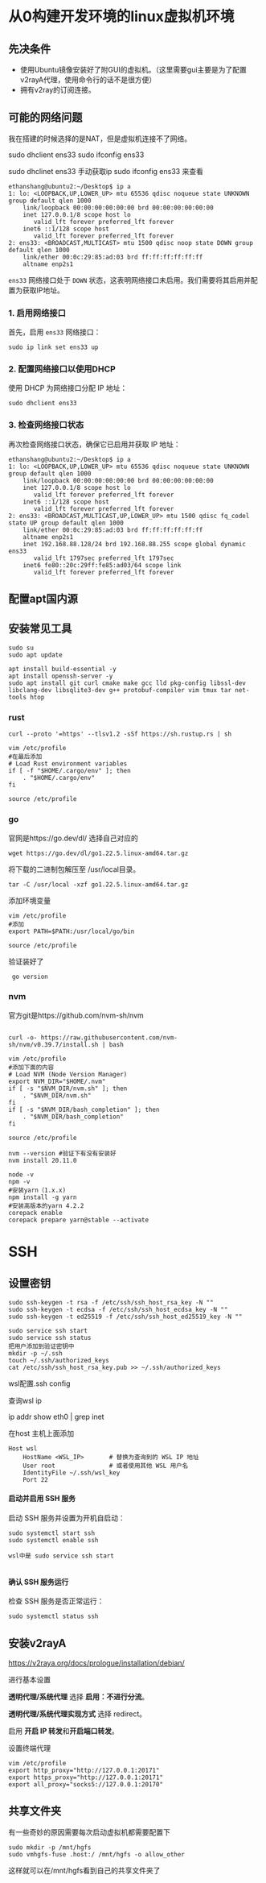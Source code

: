 # 从0构建开发环境的linux虚拟机环境

## 先决条件

- 使用Ubuntu镜像安装好了附GUI的虚拟机。（这里需要gui主要是为了配置v2rayA代理，使用命令行的话不是很方便）
- 拥有v2ray的订阅连接。

## 可能的网络问题

我在搭建的时候选择的是NAT，但是虚拟机连接不了网络。



sudo dhclient ens33
sudo ifconfig ens33

sudo dhclinet ens33 手动获取ip
sudo ifconfig ens33 来查看

```
ethanshang@ubuntu2:~/Desktop$ ip a
1: lo: <LOOPBACK,UP,LOWER_UP> mtu 65536 qdisc noqueue state UNKNOWN group default qlen 1000
    link/loopback 00:00:00:00:00:00 brd 00:00:00:00:00:00
    inet 127.0.0.1/8 scope host lo
       valid_lft forever preferred_lft forever
    inet6 ::1/128 scope host 
       valid_lft forever preferred_lft forever
2: ens33: <BROADCAST,MULTICAST> mtu 1500 qdisc noop state DOWN group default qlen 1000
    link/ether 00:0c:29:85:ad:03 brd ff:ff:ff:ff:ff:ff
    altname enp2s1
```

`ens33` 网络接口处于 `DOWN` 状态，这表明网络接口未启用。我们需要将其启用并配置为获取IP地址。

### 1. 启用网络接口

首先，启用 `ens33` 网络接口：

```
sudo ip link set ens33 up
```

### 2. 配置网络接口以使用DHCP

使用 DHCP 为网络接口分配 IP 地址：

```
sudo dhclient ens33
```

### 3. 检查网络接口状态

再次检查网络接口状态，确保它已启用并获取 IP 地址：

```
ethanshang@ubuntu2:~/Desktop$ ip a
1: lo: <LOOPBACK,UP,LOWER_UP> mtu 65536 qdisc noqueue state UNKNOWN group default qlen 1000
    link/loopback 00:00:00:00:00:00 brd 00:00:00:00:00:00
    inet 127.0.0.1/8 scope host lo
       valid_lft forever preferred_lft forever
    inet6 ::1/128 scope host 
       valid_lft forever preferred_lft forever
2: ens33: <BROADCAST,MULTICAST,UP,LOWER_UP> mtu 1500 qdisc fq_codel state UP group default qlen 1000
    link/ether 00:0c:29:85:ad:03 brd ff:ff:ff:ff:ff:ff
    altname enp2s1
    inet 192.168.88.128/24 brd 192.168.88.255 scope global dynamic ens33
       valid_lft 1797sec preferred_lft 1797sec
    inet6 fe80::20c:29ff:fe85:ad03/64 scope link 
       valid_lft forever preferred_lft forever
```

## 配置apt国内源



## 安装常见工具

```
sudo su
sudo apt update

apt install build-essential -y
apt install openssh-server -y
sudo apt install git curl cmake make gcc lld pkg-config libssl-dev libclang-dev libsqlite3-dev g++ protobuf-compiler vim tmux tar net-tools htop
```

### rust

```
curl --proto '=https' --tlsv1.2 -sSf https://sh.rustup.rs | sh

vim /etc/profile
#在最后添加
# Load Rust environment variables
if [ -f "$HOME/.cargo/env" ]; then
    . "$HOME/.cargo/env"
fi

source /etc/profile
```

### go

官网是https://go.dev/dl/
选择自己对应的

```
wget https://go.dev/dl/go1.22.5.linux-amd64.tar.gz
```

将下载的二进制包解压至 /usr/local目录。

```
tar -C /usr/local -xzf go1.22.5.linux-amd64.tar.gz
```

添加环境变量

```
vim /etc/profile
#添加
export PATH=$PATH:/usr/local/go/bin

source /etc/profile
```

验证装好了

```
 go version
```

### nvm

官方git是https://github.com/nvm-sh/nvm

```

curl -o- https://raw.githubusercontent.com/nvm-sh/nvm/v0.39.7/install.sh | bash

vim /etc/profile
#添加下面的内容
# Load NVM (Node Version Manager)
export NVM_DIR="$HOME/.nvm"
if [ -s "$NVM_DIR/nvm.sh" ]; then
    . "$NVM_DIR/nvm.sh"
fi
if [ -s "$NVM_DIR/bash_completion" ]; then
    . "$NVM_DIR/bash_completion"
fi

source /etc/profile

nvm --version #验证下有没有安装好
nvm install 20.11.0

node -v
npm -v
#安装yarn（1.x.x)
npm install -g yarn
#安装高版本的yarn 4.2.2
corepack enable
corepack prepare yarn@stable --activate
```



# SSH

## 设置密钥

 ```
 sudo ssh-keygen -t rsa -f /etc/ssh/ssh_host_rsa_key -N ""
 sudo ssh-keygen -t ecdsa -f /etc/ssh/ssh_host_ecdsa_key -N ""
 sudo ssh-keygen -t ed25519 -f /etc/ssh/ssh_host_ed25519_key -N ""
 
 sudo service ssh start
 sudo service ssh status
 把用户添加到验证密钥中
 mkdir -p ~/.ssh
 touch ~/.ssh/authorized_keys
 cat /etc/ssh/ssh_host_rsa_key.pub >> ~/.ssh/authorized_keys
 
 ```


wsl配置.ssh config

查询wsl ip

 ip addr show eth0 | grep inet

 在host 主机上面添加

```
Host wsl
    HostName <WSL_IP>       # 替换为查询到的 WSL IP 地址
    User root               # 或者使用其他 WSL 用户名
    IdentityFile ~/.ssh/wsl_key
    Port 22

```



#### 启动并启用 SSH 服务

启动 SSH 服务并设置为开机自启动：

```
sudo systemctl start ssh
sudo systemctl enable ssh

wsl中是 sudo service ssh start


```

#### 确认 SSH 服务运行

检查 SSH 服务是否正常运行：

```
sudo systemctl status ssh

```







## 安装v2rayA

https://v2raya.org/docs/prologue/installation/debian/

进行基本设置

**透明代理/系统代理** 选择 **启用：不进行分流**。

**透明代理/系统代理实现方式** 选择 redirect。

启用 **开启 IP 转发**和**开启端口转发**。

设置终端代理

```
vim /etc/profile
export http_proxy="http://127.0.0.1:20171"
export https_proxy="http://127.0.0.1:20171"
export all_proxy="socks5://127.0.0.1:20170"
```



## 共享文件夹

有一些奇妙的原因需要每次启动虚拟机都需要配置下

```
sudo mkdir -p /mnt/hgfs
sudo vmhgfs-fuse .host:/ /mnt/hgfs -o allow_other
```

这样就可以在/mnt/hgfs看到自己的共享文件夹了
